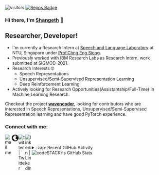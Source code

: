  ![visitors](https://visitor-badge.glitch.me/badge?page_id=page.id)
 [![Repos Badge](https://badges.pufler.dev/repos/shangeth)](https://badges.pufler.dev)
 
 
 ### Hi there, I'm [Shangeth](https://shangeth.com/) 👋

## Researcher, Developer!
- I'm currently a Research Intern at [Speech and Language Laboratory](https://www.ntu.edu.sg/home/aseschng/SpeechLab.html) at NTU, Singapore under [Prof.Chng Eng Siong](https://www.ntu.edu.sg/home/aseschng/default.html).
- Previously worked with IBM Research Labs as Research Intern, work submitted at SIGMOD-2021.
- Research Interests :nerd_face:
    - Speech Representations
    - Unsupervised/Semi-Supervised Representation Learning
    - Deep Reinforcement Learning
- Actively looking for Research Opportunities(Assistantship/Full-Time) in Machine Learning Research.

Checkout the project [**wavencoder**](https://github.com/shangeth/wavencoder), looking for contributors who are interested in Speech Representations, Unsupervised/Semi-Supervised Representation learning and have good PyTorch experience.

### Connect with me:
[<img align="left" alt="mail me" width="22px" src="https://cdn.jsdelivr.net/npm/simple-icons@v3/icons/mail-dot-ru.svg" />](mailto:f20160442@goa.bits-pilani.ac.in)
[<img align="left" alt="shangeth.com" width="22px" src="https://raw.githubusercontent.com/iconic/open-iconic/master/svg/globe.svg" />](https://shangeth.com/)
[<img align="left" alt="twitter | Twitter" width="22px" src="https://cdn.jsdelivr.net/npm/simple-icons@v3/icons/twitter.svg" />](https://twitter.com/shangethr)
[<img align="left" alt="linkedin | LinkedIn" width="22px" src="https://cdn.jsdelivr.net/npm/simple-icons@v3/icons/linkedin.svg" />](https://www.linkedin.com/in/shangeth)

<br/>
<br/>
<details>
  <summary>:zap: Recent GitHub Activity</summary>
 
<!--START_SECTION:activity-->
1. 🎉 Merged PR [#8](https://github.com/shangeth/wavencoder/pull/8) in [shangeth/wavencoder](https://github.com/shangeth/wavencoder)
2. 💪 Opened PR [#8](https://github.com/shangeth/wavencoder/pull/8) in [shangeth/wavencoder](https://github.com/shangeth/wavencoder)
3. 🗣 Commented on [#2](https://github.com/abhishekkrthakur/colabcode/issues/2) in [abhishekkrthakur/colabcode](https://github.com/abhishekkrthakur/colabcode)
4. 🗣 Commented on [#2](https://github.com/abhishekkrthakur/colabcode/issues/2) in [abhishekkrthakur/colabcode](https://github.com/abhishekkrthakur/colabcode)
5. 🗣 Commented on [#2](https://github.com/abhishekkrthakur/colabcode/issues/2) in [abhishekkrthakur/colabcode](https://github.com/abhishekkrthakur/colabcode)
<!--END_SECTION:activity-->

 </details>

<img align="left" alt="codeSTACKr's GitHub Stats" src="https://github-readme-stats-five-ochre.vercel.app/api?username=shangeth&show_icons=true&hide_border=true" />

